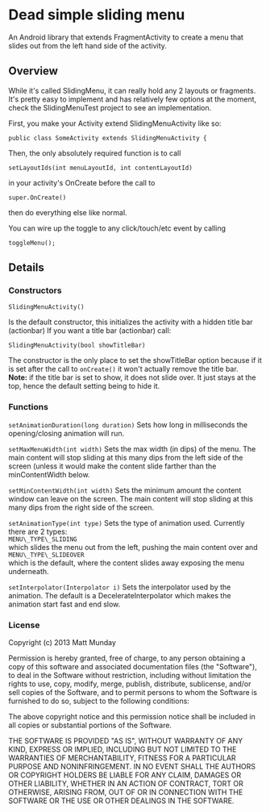 # Dead simple sliding menu
An Android library that extends FragmentActivity to create a menu that slides out from the left hand side of the activity.

## Overview
While it's called SlidingMenu, it can really hold any 2 layouts or fragments. It's pretty easy to implement and has relatively few options at the moment, check the SlidingMenuTest project to see an implementation.

First, you make your Activity extend SlidingMenuActivity like so:

    public class SomeActivity extends SlidingMenuActivity {


Then, the only absolutely required function is to call 

    setLayoutIds(int menuLayoutId, int contentLayoutId)

in your activity's OnCreate before the call to 

    super.OnCreate()

then do everything else like normal.

You can wire up the toggle to any click/touch/etc event by calling 

    toggleMenu();

## Details

### Constructors

    SlidingMenuActivity()

Is the default constructor, this initializes the activity with a hidden title bar (actionbar)
If you want a title bar (actionbar) call:  

    SlidingMenuActivity(bool showTitleBar)

The constructor is the only place to set the showTitleBar option because if it is set after the call to `onCreate()` it won't actually remove the title bar.  
__Note:__ if the title bar is set to show, it does not slide over. It just stays at the top, hence the default setting being to hide it.

### Functions

`setAnimationDuration(long duration)`
Sets how long in milliseconds the opening/closing animation will run.

`setMaxMenuWidth(int width)`
Sets the max width (in dips) of the menu. The main content will stop sliding at this many dips from the left side of the screen (unless it would make the content slide farther than the minContentWidth below.

`setMinContentWidth(int width)`
Sets the minimum amount the content window can leave on the screen. The main content will stop sliding at this many dips from the right side of the screen.

`setAnimationType(int type)`
Sets the type of animation used. Currently there are 2 types:  
    `MENU\_TYPE\_SLIDING`  
which slides the menu out from the left, pushing the main content over and  
    `MENU\_TYPE\_SLIDEOVER`  
which is the default, where the content slides away exposing the menu underneath.

`setInterpolator(Interpolator i)`
Sets the interpolator used by the animation. The default is a DecelerateInterpolator which makes the animation start fast and end slow.


### License
Copyright (c) 2013 Matt Munday

Permission is hereby granted, free of charge, to any person obtaining a copy of this software and associated documentation files (the "Software"), to deal in the Software without restriction, including without limitation the rights to use, copy, modify, merge, publish, distribute, sublicense, and/or sell copies of the Software, and to permit persons to whom the Software is furnished to do so, subject to the following conditions:

The above copyright notice and this permission notice shall be included in all copies or substantial portions of the Software.

THE SOFTWARE IS PROVIDED "AS IS", WITHOUT WARRANTY OF ANY KIND, EXPRESS OR IMPLIED, INCLUDING BUT NOT LIMITED TO THE WARRANTIES OF MERCHANTABILITY, FITNESS FOR A PARTICULAR PURPOSE AND NONINFRINGEMENT. IN NO EVENT SHALL THE AUTHORS OR COPYRIGHT HOLDERS BE LIABLE FOR ANY CLAIM, DAMAGES OR OTHER LIABILITY, WHETHER IN AN ACTION OF CONTRACT, TORT OR OTHERWISE, ARISING FROM, OUT OF OR IN CONNECTION WITH THE SOFTWARE OR THE USE OR OTHER DEALINGS IN THE SOFTWARE.

